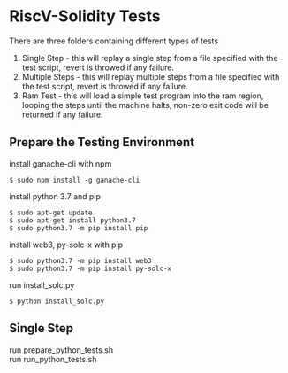 # RiscV-Solidity Tests

There are three folders containing different types of tests  
1. Single Step - this will replay a single step from a file specified with the test script, revert is throwed if any failure.
2. Multiple Steps - this will replay multiple steps from a file specified with the test script, revert is throwed if any failure.
3. Ram Test - this will load a simple test program into the ram region, looping the steps until the machine halts, non-zero exit code will be returned if any failure.

## Prepare the Testing Environment ##

install ganache-cli with npm  
```shell
$ sudo npm install -g ganache-cli
```
install python 3.7 and pip  
```shell
$ sudo apt-get update
$ sudo apt-get install python3.7
$ sudo python3.7 -m pip install pip
```
install web3, py-solc-x with pip  
```shell
$ sudo python3.7 -m pip install web3
$ sudo python3.7 -m pip install py-solc-x
```
run install_solc.py  
```shell
$ python install_solc.py
```

## Single Step ##

run prepare_python_tests.sh  
run run_python_tests.sh  
